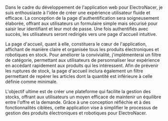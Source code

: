 Dans le cadre du développement de l'application web pour ElectroNacer, je suis enthousiaste à l'idée de créer une expérience utilisateur fluide et efficace. La conception de la page d'authentification sera soigneusement élaborée, offrant aux utilisateurs un formulaire simple mais sécurisé pour saisir leur identifiant et leur mot de passe. Une fois authentifiés avec succès, les utilisateurs seront redirigés vers une page d'accueil intuitive.

La page d'accueil, quant à elle, constituera le cœur de l'application, affichant de manière claire et organisée tous les produits électroniques et robotiques en stock. Pour améliorer la convivialité, j'implémenterai un filtre de catégorie, permettant aux utilisateurs de personnaliser leur expérience en accédant rapidement aux produits qui les intéressent. Afin de prévenir les ruptures de stock, la page d'accueil inclura également un filtre permettant de repérer les articles dont la quantité est inférieure à celle définie comme minimale.

L'objectif ultime est de créer une plateforme qui facilite la gestion des stocks, offrant aux utilisateurs un moyen efficace de maintenir un équilibre entre l'offre et la demande. Grâce à une conception réfléchie et à des fonctionnalités ciblées, cette application vise à simplifier le processus de gestion des produits électroniques et robotiques pour ElectroNacer.
